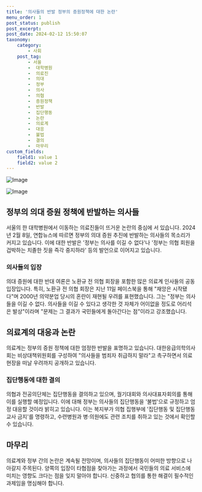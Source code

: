 ```yaml
---
title: '의사들의 반발 정부의 증원정책에 대한 논란'
menu_order: 1
post_status: publish
post_excerpt: 
post_date: 2024-02-12 15:50:07
taxonomy:
    category:
        - 사회
    post_tag:
        - 서울
        -  대학병원
        -  의료진
        -  의대
        -  정부
        -  의사
        -  의협
        -  증원정책
        -  반발
        -  집단행동
        -  논란
        -  의료계
        -  대응
        -  불법
        -  결의
        -  마무리
custom_fields:
    field1: value 1
    field2: value 2
---
```


![Image](https://imgnews.pstatic.net/image/081/2024/02/12/0003429810_001_20240212082901166.jpg?type=w647)

![Image](https://imgnews.pstatic.net/image/081/2024/02/12/0003429810_002_20240212082901209.jpg?type=w647)

## 정부의 의대 증원 정책에 반발하는 의사들
서울의 한 대학병원에서 이동하는 의료진들이 뜨거운 논란의 중심에 서 있습니다. 2024년 2월 8일, 연합뉴스에 따르면 정부의 의대 증원 추진에 반발하는 의사들의 목소리가 커지고 있습니다. 이에 대한 반발은 '정부는 의사를 이길 수 없다'나 '정부는 의협 회원을 겁박하는 치졸한 짓을 즉각 중지하라' 등의 발언으로 이어지고 있습니다.
### 의사들의 입장
의대 증원에 대한 반대 여론은 노환규 전 의협 회장을 포함한 많은 의료계 인사들의 공동 입장입니다. 특히, 노환규 전 의협 회장은 지난 11일 페이스북을 통해 "재앙은 시작됐다"며 2000년 의약분업 당시의 혼란이 재현될 우려를 표현했습니다. 그는 "정부는 의사들을 이길 수 없다. 의사들을 이길 수 있다고 생각한 것 자체가 어이없을 정도로 어리석은 발상"이라며 "문제는 그 결과가 국민들에게 돌아간다는 점"이라고 강조했습니다.
## 의료계의 대응과 논란
의료계는 정부의 증원 정책에 대한 엄정한 반발을 표명하고 있습니다. 대한응급의학의사회는 비상대책위원회를 구성하여 "의사들을 범죄자 취급하지 말라"고 촉구하면서 의료 현장을 떠날 우려까지 공개하고 있습니다. 
### 집단행동에 대한 결의
의협과 전공의단체는 집단행동을 결의하고 있으며, 궐기대회와 의사대표자회의를 통해 이를 실행할 예정입니다. 이에 대해 정부는 의사들의 집단행동을 '불법'으로 규정하고 엄정 대응할 것이라 밝히고 있습니다. 이는 복지부가 의협 집행부에 '집단행동 및 집단행동 교사 금지'를 명령하고, 수련병원과 병·의원에도 관련 조치를 취하고 있는 것에서 확인할 수 있습니다.
## 마무리
의료계와 정부 간의 논란은 계속될 전망이며, 의사들의 집단행동이 어떠한 방향으로 나아갈지 주목된다. 양쪽의 입장이 타협점을 찾아가는 과정에서 국민들의 의료 서비스에 미치는 영향도 크다는 점을 잊지 말아야 합니다. 신중하고 협의를 통한 해결이 필수적인 과제임을 명심해야 합니다.
